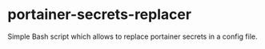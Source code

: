 # portainer-secrets-replacer
Simple Bash script which allows to replace portainer secrets in a config file.
